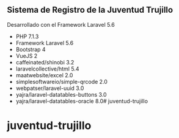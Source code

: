 ## Sistema de Registro de la Juventud Trujillo

Desarrollado con el Framework Laravel 5.6

- PHP 7.1.3
- Framework Laravel 5.6
- Bootstrap 4
- VueJS 2
- caffeinated/shinobi 3.2
- laravelcollective/html 5.4
- maatwebsite/excel 2.0
- simplesoftwareio/simple-qrcode 2.0
- webpatser/laravel-uuid 3.0
- yajra/laravel-datatables-buttons 3.0
- yajra/laravel-datatables-oracle 8.0# juventud-trujillo
# juventud-trujillo
